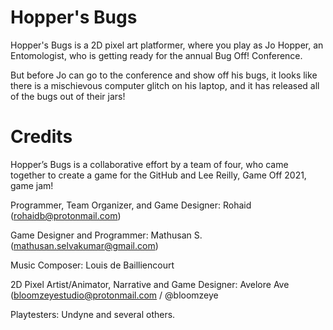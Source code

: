 # Hopper's Bugs
Hopper's Bugs is a 2D pixel art platformer, where you play as Jo Hopper, an Entomologist, who is getting ready for the annual Bug Off! Conference. 

But before Jo can go to the conference and show off his bugs, it looks like there is a mischievous computer glitch on his laptop, and it has released all of the bugs out of their jars! 

# Credits
Hopper’s Bugs is a collaborative effort by a team of four, who came together to create a game for the GitHub and Lee Reilly, Game Off 2021, game jam!

Programmer, Team Organizer, and Game Designer: Rohaid (rohaidb@protonmail.com)

Game Designer and Programmer: Mathusan S. (mathusan.selvakumar@gmail.com)

Music Composer: Louis de Bailliencourt

2D Pixel Artist/Animator, Narrative and Game Designer: Avelore Ave (bloomzeyestudio@protonmail.com / @bloomzeye

Playtesters: Undyne and several others.
